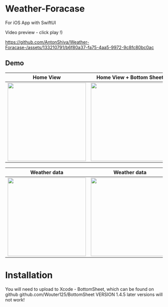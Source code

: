 # Weather-Foracase

For iOS App with SwiftUI

Video preview - click play !)

https://github.com/AntonShiva/Weather-Foracase-/assets/133210791/b6f80a37-fa75-4aa5-9972-9c8fc80bc0ac




## Demo
| Home View | Home View + Bottom Sheet |  Bottom Sheet |
| :---------: | :---------: | :---------: |
| <img src="https://github.com/AntonShiva/Weather-Foracase-/assets/133210791/c960b55d-8137-4c16-b07f-532ab0c3087f" width="250px" /> | <img src="https://github.com/AntonShiva/Weather-Foracase-/assets/133210791/900d296d-829b-4490-ae95-e35a183df7d2" width="250px" /> | <img src="https://github.com/AntonShiva/Weather-Foracase-/assets/133210791/e3591be2-aa46-4ee5-89f8-061a7d4307e5" width="250px" />

| Weather data | Weather data | Сity search bar |
| :---------: | :---------: |  :---------: |
| <img src="https://github.com/AntonShiva/Weather-Foracase-/assets/133210791/c1f85ec2-85b5-491e-aeb1-16a0ebbea825" width="250px" /> | <img src="https://github.com/AntonShiva/Weather-Foracase-/assets/133210791/123a26a8-f79d-4ff4-9122-a1597269d083" width="250px" /> | <img src="https://github.com/AntonShiva/Weather-Foracase-/assets/133210791/458e3d40-bfc4-44f1-a5d2-7de78911246c" width="250px" /> 



# Installation

You will need to upload to Xcode - BottomSheet, which can be found on github github.com/Wouter125/BottomSheet VERSION 1.4.5 later versions will not work!
